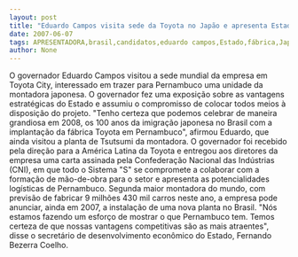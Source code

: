 ```yaml
---
layout: post
title: "Eduardo Campos visita sede da Toyota no Japão e apresenta Estado como candidato à nova fábrica no Brasil"
date: 2007-06-07
tags: APRESENTADORA,brasil,candidatos,eduardo campos,Estado,fábrica,Japão,visita
author: None
---
```

O governador Eduardo Campos visitou a sede mundial da empresa em Toyota City, interessado em trazer para Pernambuco uma unidade da montadora japonesa.
O governador fez uma exposi&ccedil;&atilde;o sobre as vantagens estrat&eacute;gicas do Estado e assumiu o compromisso de colocar todos meios &agrave; disposi&ccedil;&atilde;o do projeto.
&quot;Tenho certeza que podemos celebrar de maneira grandiosa em 2008, os 100 anos da imigra&ccedil;&atilde;o japonesa no Brasil com a implanta&ccedil;&atilde;o da f&aacute;brica Toyota em Pernambuco&quot;, afirmou Eduardo, que ainda visitou a planta de Tsutsumi da montadora. 
O governador foi recebido pela dire&ccedil;&atilde;o para a Am&eacute;rica Latina da Toyota e entregou aos diretores da empresa uma carta assinada pela Confedera&ccedil;&atilde;o Nacional das Ind&uacute;strias (CNI), em que todo o Sistema &quot;S&quot; se compromete a colaborar com a forma&ccedil;&atilde;o de m&atilde;o-de-obra para o setor e apresenta as potencialidades log&iacute;sticas de Pernambuco. 
Segunda maior montadora do mundo, com previs&atilde;o de fabricar 9 milh&otilde;es 430 mil carros neste ano, a empresa pode anunciar, ainda em 2007, a instala&ccedil;&atilde;o de uma nova planta no Brasil. 
&quot;N&oacute;s estamos fazendo um esfor&ccedil;o de mostrar o que Pernambuco tem. Temos certeza de que nossas vantagens competitivas s&atilde;o as mais atraentes&quot;, disse o secret&aacute;rio de desenvolvimento econ&ocirc;mico do Estado, Fernando Bezerra Coelho. 
 